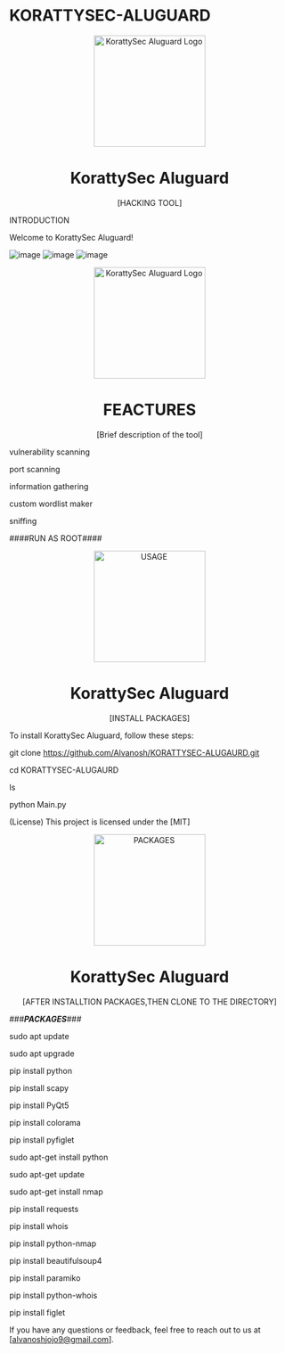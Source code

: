 # KORATTYSEC-ALUGUARD
<p align="center">
  <img src="https://example.com/logo.png" alt="KorattySec Aluguard Logo" width="200">
</p>
<h1 align="center">KorattySec Aluguard</h1>
<p align="center">
  [HACKING TOOL]
</p>

INTRODUCTION

Welcome to KorattySec Aluguard! 

![image](https://github.com/Alvanosh/KORATTYSEC-ALUGAURD/assets/130237055/a997acd3-f496-4421-ae6f-b2f387eec690)
![image](https://github.com/Alvanosh/KORATTYSEC-ALUGAURD/assets/130237055/8570b348-2e14-4293-bb49-e8e4bebac2ca)
![image](https://github.com/Alvanosh/KORATTYSEC-ALUGAURD/assets/130237055/fa80178f-5bcf-4cae-8c90-5f63ea64a443)


<p align="center">
  <img src="https://example.com/logo.png" alt="KorattySec Aluguard Logo" width="200">
</p>
<h1 align="center">FEACTURES</h1>
<p align="center">
  [Brief description of the tool]
</p>


vulnerability scanning

port scanning 

information gathering

custom wordlist maker

sniffing



####RUN AS ROOT####
<p align="center">
  <img src="https://example.com/logo.png" alt="USAGE" width="200">
</p>
<h1 align="center">KorattySec Aluguard</h1>
<p align="center">
  [INSTALL PACKAGES]
</p>


To install KorattySec Aluguard, follow these steps:

git clone https://github.com/Alvanosh/KORATTYSEC-ALUGAURD.git

cd KORATTYSEC-ALUGAURD

ls

python Main.py

(License)
This project is licensed under the [MIT]


<p align="center">
  <img src="https://example.com/logo.png" alt="PACKAGES" width="200">
</p>
<h1 align="center">KorattySec Aluguard</h1>
<p align="center">
  [AFTER INSTALLTION PACKAGES,THEN CLONE TO THE DIRECTORY]
</p>

###***PACKAGES***###

sudo apt update

sudo apt upgrade

pip install python

pip install scapy

pip install PyQt5

pip install colorama

pip install pyfiglet

sudo apt-get install  python

sudo apt-get update

sudo apt-get install nmap

pip install requests

pip install whois

pip install python-nmap

pip install beautifulsoup4

pip install paramiko

pip install python-whois

pip install figlet

<CONTACT>
  
If you have any questions or feedback, feel free to reach out to us at [alvanoshjojo9@gmail.com].






